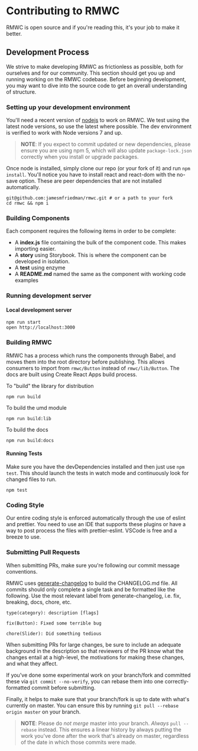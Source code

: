 # Contributing to RMWC

RMWC is open source and if you're reading this, it's your job to make it better.

## Development Process

We strive to make developing RMWC as frictionless as possible, both for ourselves and for our community. This section should get you up and running working on the RMWC codebase. Before beginning development, you may want to dive into the source code to get an overall understanding of structure.

### Setting up your development environment

You'll need a recent version of [nodejs](https://nodejs.org/en/) to work on RMWC. We test using the latest node versions, so use the latest where possible. The dev environment is verified to work with Node versions 7 and up.

> **NOTE**: If you expect to commit updated or new dependencies, please ensure you are using npm 5, which will
> also update `package-lock.json` correctly when you install or upgrade packages.

Once node is installed, simply clone our repo (or your fork of it) and run `npm install`. You'll notice you have to install react and react-dom with the no-save option. These are peer dependencies that are not installed automatically.

```
git@github.com:jamesmfriedman/rmwc.git # or a path to your fork
cd rmwc && npm i
```

### Building Components

Each component requires the following items in order to be complete:

* A **index.js** file containing the bulk of the component code. This makes importing easier.
* A **story** using Storybook. This is where the component can be developed in isolation.
* A **test** using enzyme
* A **README.md** named the same as the component with working code examples

### Running development server

#### Local development server

```
npm run start
open http://localhost:3000
```

### Building RMWC

RMWC has a process which runs the components through Babel, and moves them into the root directory before publishing. This allows consumers to import from `rmwc/Button` instead of `rmwc/lib/Button`. The docs are built using Create React Apps build process.

To "build" the library for distribution

```
npm run build
```

To build the umd module

```
npm run build:lib
```

To build the docs

```
npm run build:docs
```

#### Running Tests

Make sure you have the devDependencies installed and then just use `npm test`. This should launch the tests in watch mode and continuously look for changed files to run.

```
npm test
```

### Coding Style

Our entire coding style is enforced automatically through the use of eslint and prettier. You need to use an IDE that supports these plugins or have a way to post process the files with prettier-eslint. VSCode is free and a breeze to use.

### Submitting Pull Requests

When submitting PRs, make sure you're following our commit message conventions.

RMWC uses [generate-changelog](https://www.npmjs.com/package/generate-changelog) to build the CHANGELOG.md file. All commits should only complete a single task and be formatted like the following. Use the most relevant label from generate-changelog, i.e. fix, breaking, docs, chore, etc.

```
type(category): description [flags]

fix(Button): Fixed some terrible bug

chore(Slider): Did something tedious
```

When submitting PRs for large changes, be sure to include an adequate background in the description
so that reviewers of the PR know what the changes entail at a high-level, the motivations for making
these changes, and what they affect.

If you've done some experimental work on your branch/fork and committed these via `git commit --no-verify`, you can rebase them into one correctly-formatted commit before submitting.

Finally, it helps to make sure that your branch/fork is up to date with what's currently on master. You can ensure this by running `git pull --rebase origin master` on your branch.

> **NOTE**: Please do _not merge_ master into your branch. _Always_ `pull --rebase` instead. This ensures a linear history by always putting the work you've done after the work that's already on master, regardless of the date in which those commits were made.
